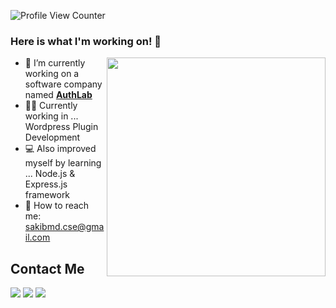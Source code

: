 ![Profile View Counter](https://komarev.com/ghpvc/?username=sakibmd)
### Here is what I'm working on! 👋


<a target="_blank" href="https://www.linkedin.com/in/sakibmd42/"><img width="350" align="right" src="https://i.imgur.com/bPHcsTs.gif"></a>

- 💼 I’m currently working on a software company named <b><a href="https://authlab.io/" target="_blank">AuthLab</a></b>
- 👨‍💻 Currently working in ... Wordpress Plugin Development  
- 💻 Also improved myself by learning ... Node.js & Express.js framework
- 📧 How to reach me: sakibmd.cse@gmail.com


## Contact Me

[![](https://img.shields.io/badge/LinkedIn-sakibmohammed-blue)](https://www.linkedin.com/in/sakibmd42/)
[![](https://img.shields.io/badge/Gmail-sakibmd.cse@gmail.com-red)](mailto:sakibmd.cse@gmail.com)
[![](https://img.shields.io/badge/Twitter-sakibmohammed-mediumaquamarine)](https://twitter.com/sakibmd42)


